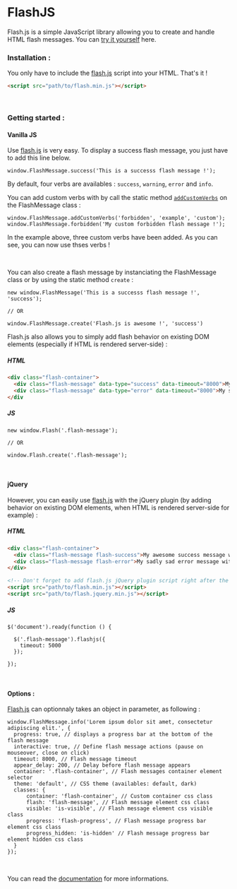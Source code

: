 # FlashJS
Flash.js is a simple JavaScript library allowing you to create and handle HTML flash messages.
You can [try it yourself](https://betaweb.github.io/flashjs/#examples) here.

### Installation :
You only have to include the [flash.js](https://betaweb.github.io/flashjs/dist/flash.min.js) script into your HTML. That's it !

```HTML
<script src="path/to/flash.min.js"></script>

```
<br>

### Getting started :
#### Vanilla JS
Use [flash.js](https://betaweb.github.io/flashjs/) is very easy. To display a success flash message, you just have to add this line below.
```JS
window.FlashMessage.success('This is a successs flash message !');
```
By default, four verbs are availables : `success`, `warning`, `error` and `info`.

You can add custom verbs with by call the static method [`addCustomVerbs`](https://github.com/betaWeb/flashjs/blob/master/src/FlashMessage.js#L33) on the FlashMessage class :
```JS
window.FlashMessage.addCustomVerbs('forbidden', 'example', 'custom');
window.FlashMessage.forbidden('My custom forbidden flash message !');
```
In the example above, three custom verbs have been added. As you can see, you can now use thses verbs !

<br>

You can also create a flash message by instanciating the FlashMessage class or by using the static method `create` :

```JS
new window.FlashMessage('This is a successs flash message !', 'success');

// OR

window.FlashMessage.create('Flash.js is awesome !', 'success')
```

Flash.js also allows you to simply add flash behavior on existing DOM elements (especially if HTML is rendered server-side) :
##### HTML
```HTML
<div class="flash-container">
  <div class="flash-message" data-type="success" data-timeout="8000">My awesome success message !</div>
  <div class="flash-message" data-type="error" data-timeout="8000">My sadly sad error message !</div>
</div
```

##### JS
```JS
new window.Flash('.flash-message');

// OR

window.Flash.create('.flash-message');
```

<br>

#### jQuery
However, you can easily use [flash.js](https://betaweb.github.io/flashjs/) with the jQuery plugin (by adding behavior on existing DOM elements, when HTML is rendered server-side for example) :
##### HTML
```HTML
<div class="flash-container">
  <div class="flash-message flash-success">My awesome success message with the Flash.js jQuery plugin !</div>
  <div class="flash-message flash-error">My sadly sad error message with the Flash.js jQuery plugin !</div>
</div>

<!-- Don't forget to add flash.js jQuery plugin script right after the flash.js library ! -->
<script src="path/to/flash.min.js"></script>
<script src="path/to/flash.jquery.min.js"></script>
```

##### JS
```JS
$('document').ready(function () {

  $('.flash-message').flashjs({
    timeout: 5000
  });

});
```

<br>

#### Options :

[Flash.js](https://betaweb.github.io/flashjs/) can optionnaly takes an object in parameter, as following :
```JS
window.FlashMessage.info('Lorem ipsum dolor sit amet, consectetur adipiscing elit.', {
  progress: true, // displays a progress bar at the bottom of the flash message
  interactive: true, // Define flash message actions (pause on mouseover, close on click) 
  timeout: 8000, // Flash message timeout
  appear_delay: 200, // Delay before flash message appears
  container: '.flash-container', // Flash messages container element selector
  theme: 'default', // CSS theme (availables: default, dark)
  classes: {
      container: 'flash-container', // Custom container css class
      flash: 'flash-message', // Flash message element css class
      visible: 'is-visible', // Flash message element css visible class
      progress: 'flash-progress', // Flash message progress bar element css class
      progress_hidden: 'is-hidden' // Flash message progress bar element hidden css class
  }
});
```

<br>

You can read the [documentation](https://betaweb.github.io/flashjs/#options) for more informations.